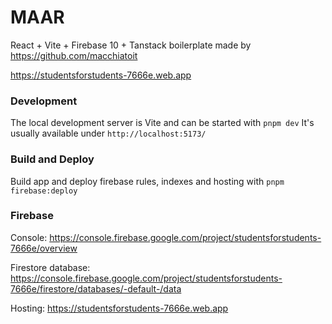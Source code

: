 # MAAR

React + Vite + Firebase 10 + Tanstack boilerplate made by https://github.com/macchiatoit

https://studentsforstudents-7666e.web.app

### Development

The local development server is Vite and can be started with `pnpm dev`
It's usually available under `http://localhost:5173/`

### Build and Deploy

Build app and deploy firebase rules, indexes and hosting with `pnpm firebase:deploy`

### Firebase

Console: https://console.firebase.google.com/project/studentsforstudents-7666e/overview

Firestore database: https://console.firebase.google.com/project/studentsforstudents-7666e/firestore/databases/-default-/data

Hosting: https://studentsforstudents-7666e.web.app
